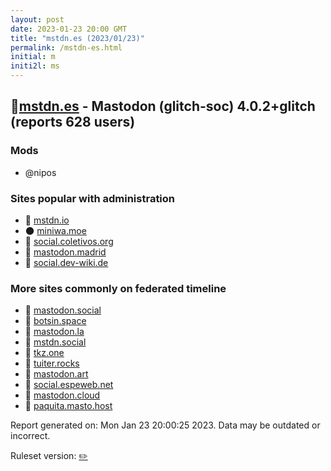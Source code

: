 ```yaml
---
layout: post
date: 2023-01-23 20:00 GMT
title: "mstdn.es (2023/01/23)"
permalink: /mstdn-es.html
initial: m
initi2l: ms
---
```


## 🐘[mstdn.es](https://mstdn.es) - Mastodon (glitch-soc) 4.0.2+glitch (reports 628 users)

### Mods
 * @nipos

### Sites popular with administration

* 🐘 [mstdn.io](/mstdn-io.html)
* 🌑 [miniwa.moe](/miniwa-moe.html)
* 🐘 [social.coletivos.org](/social-coletivos-org.html)
* 🐘 [mastodon.madrid](/mastodon-madrid.html)
* 🐘 [social.dev-wiki.de](/social-dev-wiki-de.html)

### More sites commonly on federated timeline

* 🐘 [mastodon.social](/mastodon-social.html)
* 🐘 [botsin.space](/botsin-space.html)
* 🐘 [mastodon.la](/mastodon-la.html)
* 🐘 [mstdn.social](/mstdn-social.html)
* 🐘 [tkz.one](/tkz-one.html)
* 🐘 [tuiter.rocks](/tuiter-rocks.html)
* 🐘 [mastodon.art](/mastodon-art.html)
* 🐘 [social.espeweb.net](/social-espeweb-net.html)
* 🐘 [mastodon.cloud](/mastodon-cloud.html)
* 🐘 [paquita.masto.host](/paquita-masto-host.html)

Report generated on: Mon Jan 23 20:00:25 2023. Data may be outdated or incorrect.

Ruleset version: [✏️](/version-pencil)
